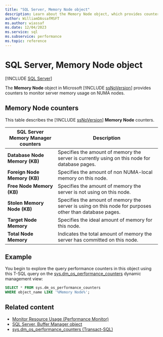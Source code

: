 ```yaml
---
title: "SQL Server, Memory Node object"
description: Learn about the Memory Node object, which provides counters to monitor server memory usage on NUMA nodes in SQL Server.
author: WilliamDAssafMSFT
ms.author: wiassaf
ms.date: 12/04/2023
ms.service: sql
ms.subservice: performance
ms.topic: reference
---
```

# SQL Server, Memory Node object
 [!INCLUDE [SQL Server](../../includes/applies-to-version/sqlserver.md)]

  The **Memory Node** object in Microsoft [!INCLUDE [ssNoVersion](../../includes/ssnoversion-md.md)] provides counters to monitor server memory usage on NUMA nodes.  
  
## Memory Node counters

 This table describes the [!INCLUDE [ssNoVersion](../../includes/ssnoversion-md.md)] **Memory Node** counters.  
  
|SQL Server Memory Manager counters|Description|  
|----------------------------------------|-----------------|  
|**Database Node Memory (KB)**|Specifies the amount of memory the server is currently using on this node for database pages.|  
|**Foreign Node Memory (KB)**|Specifies the amount of non NUMA-local memory on this node.|  
|**Free Node Memory (KB)**|Specifies the amount of memory the server is not using on this node.|  
|**Stolen Memory Node (KB)**|Specifies the amount of memory the server is using on this node for purposes other than database pages.|  
|**Target Node Memory**|Specifies the ideal amount of memory for this node.|  
|**Total Node Memory**|Indicates the total amount of memory the server has committed on this node.|  

## Example

You begin to explore the query performance counters in this object using this T-SQL query on the [sys.dm_os_performance_counters](../system-dynamic-management-views/sys-dm-os-performance-counters-transact-sql.md) dynamic management view:

```sql
SELECT * FROM sys.dm_os_performance_counters
WHERE object_name LIKE '%Memory Node%';
```

## Related content

- [Monitor Resource Usage (Performance Monitor)](monitor-resource-usage-system-monitor.md)
- [SQL Server, Buffer Manager object](sql-server-buffer-manager-object.md)
- [sys.dm_os_performance_counters (Transact-SQL)](../system-dynamic-management-views/sys-dm-os-performance-counters-transact-sql.md)

